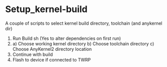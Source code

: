 # Setup_kernel-build
A couple of scripts to select kernel build directory, toolchain (and anykernel dir)

1. Run Build sh (Yes to alter dependencies on first run)
2. a) Choose working kernel directory
   b) Choose toolchain directory
   c) Choose AnyKernel2 directory location
3. Continue with build
4. Flash to device if connected to TWRP
